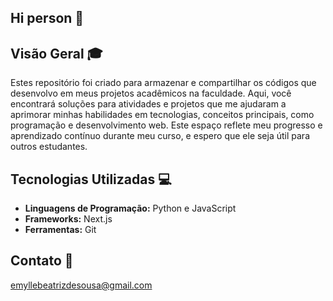 ## Hi person 👋


## Visão Geral 🎓
Estes repositório foi criado para armazenar e compartilhar os códigos que desenvolvo em meus projetos acadêmicos na faculdade. Aqui, você encontrará soluções para atividades e projetos que me ajudaram a aprimorar minhas habilidades em tecnologias, conceitos principais, como programação e desenvolvimento web. Este espaço reflete meu progresso e aprendizado contínuo durante meu curso, e espero que ele seja útil para outros estudantes.

## Tecnologias Utilizadas 💻
- **Linguagens de Programação:**  Python e JavaScript
- **Frameworks:**  Next.js
- **Ferramentas:** Git

## Contato 📧
emyllebeatrizdesousa@gmail.com
